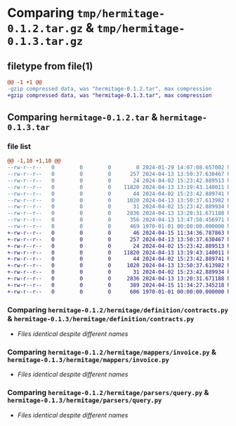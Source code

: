 # Comparing `tmp/hermitage-0.1.2.tar.gz` & `tmp/hermitage-0.1.3.tar.gz`

## filetype from file(1)

```diff
@@ -1 +1 @@
-gzip compressed data, was "hermitage-0.1.2.tar", max compression
+gzip compressed data, was "hermitage-0.1.3.tar", max compression
```

## Comparing `hermitage-0.1.2.tar` & `hermitage-0.1.3.tar`

### file list

```diff
@@ -1,10 +1,10 @@
--rw-r--r--   0        0        0        0 2024-01-29 14:07:08.657002 hermitage-0.1.2/README.md
--rw-r--r--   0        0        0      257 2024-04-13 13:50:37.630467 hermitage-0.1.2/hermitage/__init__.py
--rw-r--r--   0        0        0       24 2024-04-02 15:23:42.889513 hermitage-0.1.2/hermitage/definition/__init__.py
--rw-r--r--   0        0        0    11820 2024-04-13 13:19:43.140011 hermitage-0.1.2/hermitage/definition/contracts.py
--rw-r--r--   0        0        0       44 2024-04-02 15:23:42.889741 hermitage-0.1.2/hermitage/mappers/__init__.py
--rw-r--r--   0        0        0     1020 2024-04-13 13:50:37.613982 hermitage-0.1.2/hermitage/mappers/invoice.py
--rw-r--r--   0        0        0       31 2024-04-02 15:23:42.889934 hermitage-0.1.2/hermitage/parsers/__init__.py
--rw-r--r--   0        0        0     2836 2024-04-13 13:20:31.671188 hermitage-0.1.2/hermitage/parsers/query.py
--rw-r--r--   0        0        0      356 2024-04-13 13:47:50.456971 hermitage-0.1.2/pyproject.toml
--rw-r--r--   0        0        0      469 1970-01-01 00:00:00.000000 hermitage-0.1.2/PKG-INFO
+-rw-r--r--   0        0        0       46 2024-04-15 11:34:36.787863 hermitage-0.1.3/README.md
+-rw-r--r--   0        0        0      257 2024-04-13 13:50:37.630467 hermitage-0.1.3/hermitage/__init__.py
+-rw-r--r--   0        0        0       24 2024-04-02 15:23:42.889513 hermitage-0.1.3/hermitage/definition/__init__.py
+-rw-r--r--   0        0        0    11820 2024-04-13 13:19:43.140011 hermitage-0.1.3/hermitage/definition/contracts.py
+-rw-r--r--   0        0        0       44 2024-04-02 15:23:42.889741 hermitage-0.1.3/hermitage/mappers/__init__.py
+-rw-r--r--   0        0        0     1020 2024-04-13 13:50:37.613982 hermitage-0.1.3/hermitage/mappers/invoice.py
+-rw-r--r--   0        0        0       31 2024-04-02 15:23:42.889934 hermitage-0.1.3/hermitage/parsers/__init__.py
+-rw-r--r--   0        0        0     2836 2024-04-13 13:20:31.671188 hermitage-0.1.3/hermitage/parsers/query.py
+-rw-r--r--   0        0        0      389 2024-04-15 11:34:27.345218 hermitage-0.1.3/pyproject.toml
+-rw-r--r--   0        0        0      606 1970-01-01 00:00:00.000000 hermitage-0.1.3/PKG-INFO
```

### Comparing `hermitage-0.1.2/hermitage/definition/contracts.py` & `hermitage-0.1.3/hermitage/definition/contracts.py`

 * *Files identical despite different names*

### Comparing `hermitage-0.1.2/hermitage/mappers/invoice.py` & `hermitage-0.1.3/hermitage/mappers/invoice.py`

 * *Files identical despite different names*

### Comparing `hermitage-0.1.2/hermitage/parsers/query.py` & `hermitage-0.1.3/hermitage/parsers/query.py`

 * *Files identical despite different names*

